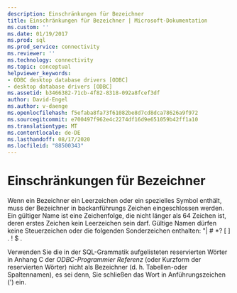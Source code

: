 ```yaml
---
description: Einschränkungen für Bezeichner
title: Einschränkungen für Bezeichner | Microsoft-Dokumentation
ms.custom: ''
ms.date: 01/19/2017
ms.prod: sql
ms.prod_service: connectivity
ms.reviewer: ''
ms.technology: connectivity
ms.topic: conceptual
helpviewer_keywords:
- ODBC desktop database drivers [ODBC]
- desktop database drivers [ODBC]
ms.assetid: b3466382-71cb-4f82-8318-092a8fcef3df
author: David-Engel
ms.author: v-daenge
ms.openlocfilehash: f5efaba8fa73f61082be8d7cd8dca78626a9f972
ms.sourcegitcommit: e700497f962e4c2274df16d9e651059b42ff1a10
ms.translationtype: MT
ms.contentlocale: de-DE
ms.lasthandoff: 08/17/2020
ms.locfileid: "88500343"
---
```

# <a name="identifiers-limitations"></a>Einschränkungen für Bezeichner
Wenn ein Bezeichner ein Leerzeichen oder ein spezielles Symbol enthält, muss der Bezeichner in backanführungs Zeichen eingeschlossen werden. Ein gültiger Name ist eine Zeichenfolge, die nicht länger als 64 Zeichen ist, deren erstes Zeichen kein Leerzeichen sein darf. Gültige Namen dürfen keine Steuerzeichen oder die folgenden Sonderzeichen enthalten: "&#124; # *? [ ] . ! $ .  
  
 Verwenden Sie die in der SQL-Grammatik aufgelisteten reservierten Wörter in Anhang C der *ODBC-Programmier Referenz* (oder Kurzform der reservierten Wörter) nicht als Bezeichner (d. h. Tabellen-oder Spaltennamen), es sei denn, Sie schließen das Wort in Anführungszeichen (') ein.

